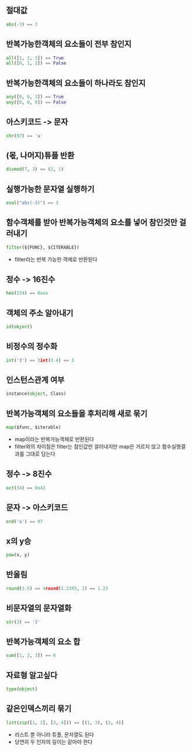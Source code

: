 ## 절대값

```python
abs(-3) == 3
```

## 반복가능한객체의 요소들이 전부 참인지

```python
all([1, 2, 3]) == True
all([0, 1, 2]) == False
```

## 반복가능한객체의 요소들이 하나라도 참인지

```python
any([0, 0, 3]) == True
any([0, 0, 0]) == False
```

## 아스키코드 -> 문자

```python
chr(97) == 'a'
```

## (몫, 나머지)튜플 반환

```python
divmod(7, 3) == (2, 1)
```

## 실행가능한 문자열 실행하기

```python
eval("abs(-3)") == 3
```

## 함수객체를 받아 반복가능객체의 요소를 넣어 참인것만 걸러내기

```python
filter(${FUNC}, ${ITERABLE})
```

- filter라는 반복 가능한 객체로 반환된다

## 정수 -> 16진수

```python
hex(234) == 0xea
```

## 객체의 주소 알아내기

```python
id(object)
```

## 비정수의 정수화

```python
int('3') == 3int(3.4) == 3
```

## 인스턴스관계 여부

```python
instance(object, Class)
```

## 반복가능객체의 요소들을 후처리해 새로 묶기

```python
map($func, $iterable)
```

- map이라는 반복가능객체로 반환된다
- filter와의 차이점은 filter는 참인값만 걸러내지만 map은 거르지 않고 함수실행결과를 그대로 담는다

## 정수 -> 8진수

```python
oct(34) == 0o42
```

## 문자 -> 아스키코드

```python
ord('a') == 97
```

## x의 y승

```python
pow(x, y)
```

## 반올림

```python
round(3.5) == 4round(1.2345, 2) == 1.23
```

## 비문자열의 문자열화

```python
str(3) == '3'
```

## 반복가능객체의 요소 합

```python
sum([1, 2, 3]) == 6
```

## 자료형 알고싶다

```python
type(object)
```

## 같은인덱스끼리 묶기

```python
list(zip([1, 2], [3, 4])) == [(1, 3), (2, 4)]
```

- 리스트 뿐 아니라 튜플, 문자열도 된다
- 당연히 두 인자의 길이는 같아야 한다